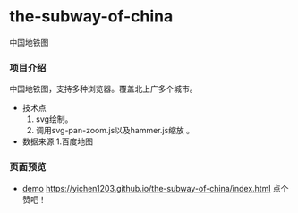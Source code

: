 # the-subway-of-china
中国地铁图


###  项目介绍
中国地铁图，支持多种浏览器。覆盖北上广多个城市。
- 技术点
    1. svg绘制。
    2. 调用svg-pan-zoom.js以及hammer.js缩放 。
- 数据来源
    1.百度地图


### 页面预览
- [demo](https://yichen1203.github.io/the-subway-of-china/index.html) https://yichen1203.github.io/the-subway-of-china/index.html 点个赞吧！
